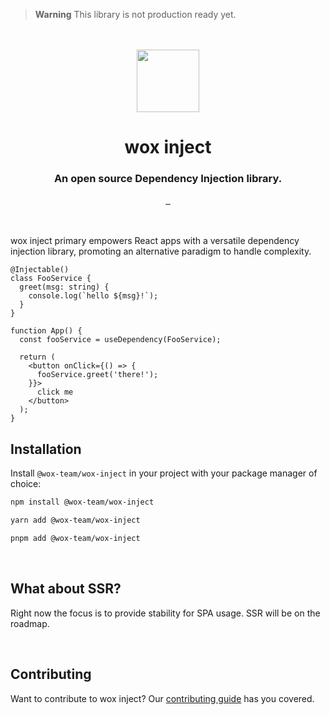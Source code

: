 > **Warning**
> This library is not production ready yet.
> 
<br />
<br />

<div align="center">
  <img width="100px" src="https://github.com/wox-team/wox-inject/assets/8842821/d994610c-d755-437f-9ab8-6e705f50d4b2" />
</div>

<h1 align="center">wox inject</h1>
<h3 align="center">
  An open source Dependency Injection library.
</h3>

<div align="center">
  <a aria-label="contributors graph" href="https://github.com/wox-team/wox-inject/graphs/contributors">
    <img alt="" src="https://img.shields.io/github/contributors/wox-team/wox-inject.svg" />
  </a>
  <a aria-label="last commit" href="https://github.com/wox-team/wox-inject/commits/canary">
    <img alt="" src=
  "https://img.shields.io/github/last-commit/wox-team/wox-inject.svg" />
  </a>
  <a aria-label="license" href="https://github.com/wox-team/wox-inject/blob/canary/LICENSE">
    <img alt="" src="https://img.shields.io/github/license/wox-team/wox-inject.svg" />
  </a>
</div>

<br />
<br />

wox inject primary empowers React apps with a versatile dependency injection library, promoting an alternative paradigm to handle complexity.

```tsx
@Injectable()
class FooService {
  greet(msg: string) {
    console.log(`hello ${msg}!`);
  }
}

function App() {
  const fooService = useDependency(FooService);

  return (
    <button onClick={() => {
      fooService.greet('there!');
    }}>
      click me
    </button>
  );
}
```

## Installation

Install `@wox-team/wox-inject` in your project with your package manager of choice:
```bash
npm install @wox-team/wox-inject
```

```bash
yarn add @wox-team/wox-inject
```

```bash
pnpm add @wox-team/wox-inject
```

<br />

## What about SSR?

Right now the focus is to provide stability for SPA usage. SSR will be on the roadmap.

<br />

## Contributing

Want to contribute to wox inject? Our [contributing guide](https://github.com/wox-team/wox-inject/blob/canary/.github/CONTRIBUTING.md) has you covered.

<br />

<br />
<br />
<br />

